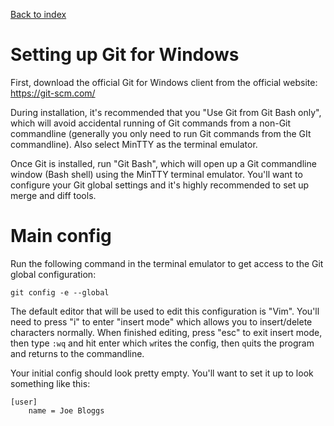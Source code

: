 [Back to index](README.md)
# Setting up Git for Windows
First, download the official Git for Windows client from the official website: https://git-scm.com/

During installation, it's recommended that you "Use Git from Git Bash only", which will avoid accidental running of Git commands from a non-Git commandline (generally you only need to run Git commands from the GIt commandline).  Also select MinTTY as the terminal emulator.

Once Git is installed, run "Git Bash", which will open up a Git commandline window (Bash shell) using the MinTTY terminal emulator.  You'll want to configure your Git global settings and it's highly recommended to set up merge and diff tools.

# Main config
Run the following command in the terminal emulator to get access to the Git global configuration:
```
git config -e --global
```
The default editor that will be used to edit this configuration is "Vim".  You'll need to press "i" to enter "insert mode" which allows you to insert/delete characters normally.  When finished editing, press "esc" to exit insert mode, then type `:wq` and hit enter which `w`rites the config, then `q`uits the program and returns to the commandline.

Your initial config should look pretty empty.  You'll want to set it up to look something like this:
```
[user]
	name = Joe Bloggs
```

